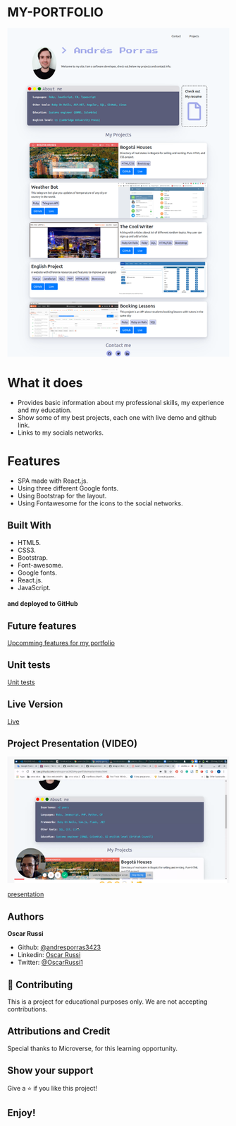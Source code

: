 # MY-PORTFOLIO

![screenshot](./public/src/assets/screenshot.png)

# What it does

- Provides basic information about my professional skills, my experience and my education.
- Show some of my best projects, each one with live demo and github link.
- Links to my socials networks.


# Features

- SPA made with React.js.
- Using three different Google fonts.
- Using Bootstrap for the layout.
- Using Fontawesome for the icons to the social networks.

## Built With

- HTML5.
- CSS3.
- Bootstrap.
- Font-awesome.
- Google fonts.
- React.js.
- JavaScript.

#### and deployed to GitHub

## Future features

[Upcomming features for my portfolio](https://github.com/andresporras3423/my-portfolio/issues)

## Unit tests

[Unit tests](https://github.com/andresporras3423/my-portfolio/issues/3)

## Live Version

[Live](https://andres-porras-portfolio.netlify.app/)

## Project Presentation (VIDEO)

[![Project presentation](./src/assets/screenshot-video.png)](https://www.loom.com/share/6a5bd2ea817a439f958324f69bdd58bc)

[presentation](https://www.loom.com/share/c5492c8765374b67af893cb578cf8aac)

## Authors

**Oscar Russi**
- Github: [@andresporras3423](https://github.com/andresporras3423/)
- Linkedin: [Oscar Russi](https://www.linkedin.com/in/oscar-andres-russi-porras/)
- Twitter: [@OscarRussi1](https://twitter.com/OscarRussi1)

## 🤝 Contributing

This is a project for educational purposes only. We are not accepting contributions.

## Attributions and Credit

Special thanks to Microverse, for this learning opportunity. 

## Show your support

Give a ⭐️ if you like this project!

## Enjoy!
